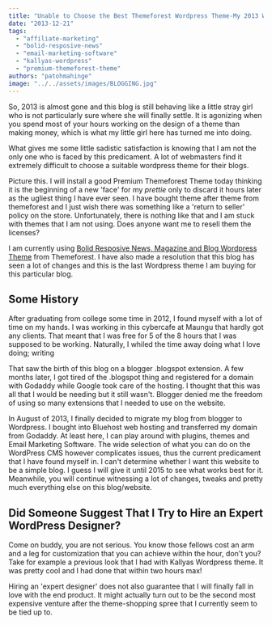 ```yaml
---
title: "Unable to Choose the Best Themeforest Wordpress Theme-My 2013 Woes"
date: "2013-12-21"
tags: 
  - "affiliate-marketing"
  - "bolid-resposive-news"
  - "email-marketing-software"
  - "kallyas-wordpress"
  - "premium-themeforest-theme"
authors: "patohmahinge"
image: "../../assets/images/BLOGGING.jpg"
---
```


So, 2013 is almost gone and this blog is still behaving like a little stray girl who is not particularly sure where she will finally settle. It is agonizing when you spend most of your hours working on the design of a theme than making money, which is what my little girl here has turned me into doing.

What gives me some little sadistic satisfaction is knowing that I am not the only one who is faced by this predicament. A lot of webmasters find it extremely difficult to choose a suitable wordpress theme for their blogs.

Picture this. I will install a good Premium Themeforest Theme today thinking it is the beginning of a new 'face' for my _prettie_ only to discard it hours later as the ugliest thing I have ever seen. I have bought theme after theme from themeforest and I just wish there was something like a 'return to seller' policy on the store. Unfortunately, there is nothing like that and I am stuck with themes that I am not using. Does anyone want me to resell them the licenses?

I am currently using [Bolid Resposive News, Magazine and Blog Wordpress Theme](https://mahinge.com/wp-content/uploads/2013/12/4361177?ref=Patrick-M "Bolid Responsive theme") from Themeforest. I have also made a resolution that this blog has seen a lot of changes and this is the last Wordpress theme I am buying for this particular blog.

## Some History

After graduating from college some time in 2012, I found myself with a lot of time on my hands. I was working in this cybercafe at Maungu that hardly got any clients. That meant that I was free for 5 of the 8 hours that I was supposed to be working. Naturally, I whiled the time away doing what I love doing; writing

That saw the birth of this blog on a blogger .blogspot extension. A few months later, I got tired of the .blogspot thing and registered for a domain with Godaddy while Google took care of the hosting. I thought that this was all that I would be needing but it still wasn't. Blogger denied me the freedom of using so many extensions that I needed to use on the website.

In August of 2013, I finally decided to migrate my blog from blogger to Wordpress. I bought into Bluehost web hosting and transferred my domain from Godaddy. At least here, I can play around with plugins, themes and Email Marketing Software. The wide selection of what you can do on the WordPress CMS however complicates issues, thus the current predicament that I have found myself in. I can't determine whether I want this website to be a simple blog. I guess I will give it until 2015 to see what works best for it. Meanwhile, you will continue witnessing a lot of changes, tweaks and pretty much everything else on this blog/website.

## Did Someone Suggest That I Try to Hire an Expert WordPress Designer?

Come on buddy, you are not serious. You know those fellows cost an arm and a leg for customization that you can achieve within the hour, don't you? Take for example a previous look that I had with Kallyas Wordpress theme. It was pretty cool and I had done that within two hours max!

Hiring an 'expert designer' does not also guarantee that I will finally fall in love with the end product. It might actually turn out to be the second most expensive venture after the theme-shopping spree that I currently seem to be tied up to.
